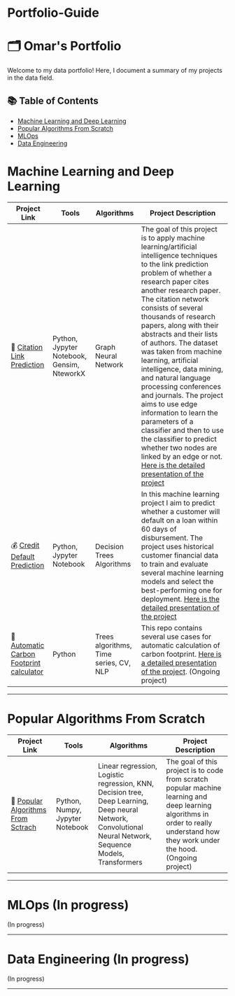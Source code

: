 # Portfolio-Guide

# 🗂️ Omar's Portfolio

Welcome to my data portfolio! Here, I document a summary of my projects in the data field. 

## 📚 Table of Contents
- [Machine Learning and Deep Learning](#machine-learning-and-deep-learning)
- [Popular Algorithms From Scratch](#popular-algorithms-from-scratch)
- [MLOps](#machine-learning)
- [Data Engineering](#data-engineering)

# Machine Learning and Deep Learning


| Project Link | Tools | Algorithms |Project Description | 
|---|---|---|---|
| 📄 [Citation Link Prediction](https://github.com/Omarlaouan/citation_prediciton) | Python, Jypyter Notebook, Gensim, NteworkX| Graph Neural Network | The goal of this project is to apply machine learning/artificial intelligence techniques to the link prediction problem of whether a research paper cites another research paper. The citation network consists of several thousands of research papers, along with their abstracts and their lists of authors. The dataset was taken from machine learning, artificial intelligence, data mining, and natural language processing conferences and journals. The project aims to use edge information to learn the parameters of a classifier and then to use the classifier to predict whether two nodes are linked by an edge or not. [Here is the detailed presentation of the project](https://github.com/Omarlaouan/citation_prediciton/blob/main/Project%20presentation%20-%20citation%20prediction.pdf) 
| 💰 [Credit Default Prediction](https://github.com/Omarlaouan/credit_default_prediction) | Python, Jypyter Notebook | Decision Trees Algorithms | In this machine learning project I aim to predict whether a customer will default on a loan within 60 days of disbursement. The project uses historical customer financial data to train and evaluate several machine learning models and select the best-performing one for deployment. [Here is the detailed presentation of the project](https://github.com/Omarlaouan/credit_default_prediction/blob/main/Project%20presentation.pdf) |
| 🚗 [Automatic Carbon Footprint calculator](https://github.com/Omarlaouan/Automatic-carbon-footprint-calculator) | Python | Trees algorithms, Time series, CV, NLP | This repo contains several use cases for automatic calculation of carbon footprint. [Here is a detailed presentation of the project](https://github.com/Omarlaouan/Automatic-carbon-footprint-calculator/blob/main/IA%20et%20empreinte%20carbonne_Omar%20LAOUAN.pdf). (Ongoing project) |


***

# Popular Algorithms From Scratch 
| Project Link | Tools | Algorithms |Project Description | 
|---|---|---|---|
| 🤖 [Popular Algorithms From Sctrach](https://github.com/Omarlaouan/popular_algorithms_from_scratch) | Python, Numpy, Jypyter Notebook| Linear regression, Logistic regression, KNN, Decision tree, Deep Learning, Deep neural Network, Convolutional Neural Network, Sequence Models, Transformers | The goal of this project is to code from scratch popular machine learning and deep learning algorithms in order to really understand how they work under the hood. (Ongoing project)|  
***

# MLOps (In progress)
(In progress)
***

# Data Engineering (In progress)
(In progress)
***

